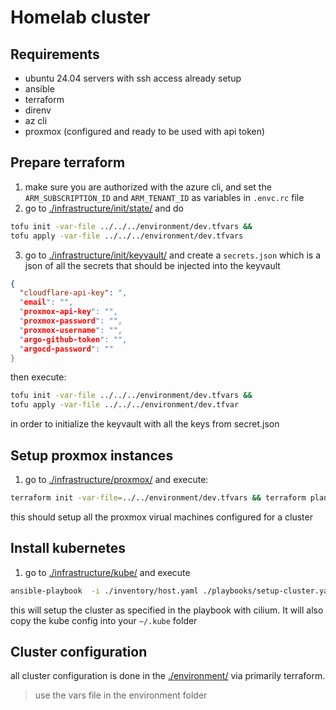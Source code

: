 # Homelab cluster

## Requirements
- ubuntu 24.04 servers with ssh access already setup
- ansible
- terraform
- direnv
- az cli
- proxmox (configured and ready to be used with api token)

## Prepare terraform

1) make sure you are authorized with the azure cli, and set the `ARM_SUBSCRIPTION_ID` and `ARM_TENANT_ID` as variables in `.envc.rc` file
2) go to [./infrastructure/init/state/](./infrastructure/init/state/) and do
``` sh
tofu init -var-file ../../../environment/dev.tfvars &&
tofu apply -var-file ../../../environment/dev.tfvars
```


3) go to [./infrastructure/init/keyvault/](./infrastructure/init/keyvault/) and create a `secrets.json` which is a json of all the secrets that should be injected into the keyvault
``` json
{
  "cloudflare-api-key": ",
  "email": "",
  "proxmox-api-key": "",
  "proxmox-password": "",
  "proxmox-username": "",
  "argo-github-token": "",
  "argocd-password": ""
}
```
then execute:
 ``` sh
 tofu init -var-file ../../../environment/dev.tfvars &&
 tofu apply -var-file ../../../environment/dev.tfvar
```
in order to initialize the keyvault with all the keys from secret.json

## Setup proxmox instances

1) go to [./infrastructure/proxmox/](./infrastructure/virtual-machines/) and execute:
``` sh
terraform init -var-file=../../environment/dev.tfvars && terraform plan -var-file=../../environment/dev.tfvars
```
this should setup all the proxmox virual machines configured for a cluster

## Install kubernetes
1) go to [./infrastructure/kube/](./infrastructure/kube/) and execute
``` sh
ansible-playbook  -i ./inventory/host.yaml ./playbooks/setup-cluster.yaml
```
this will setup the cluster as specified in the playbook with cilium.
It will also copy the kube config into your `~/.kube` folder


## Cluster configuration
all cluster configuration is done in the [./environment/](./environment/) via primarily terraform.
> use the vars file in the environment folder
